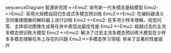 
sequenceDiagram
智源研究院->>Emu2: 发布新一代多模态基础模型
    Emu2->>Emu2: 采用大规模自回归生成式多模态预训练
    Emu2->>Emu2: 在编码器语义空间重建图像的解码器上进行训练
    Emu2->>Emu2: 在多项少样本理解、视觉问答、主体驱动图像生成等任务中表现出最佳性能
    Emu2->>Emu2: 超越过去的主流多模态预训练大模型
    Emu2->>Emu2: 解决了过去主流多模态预训练大模型在少样本多模态理解任务上存在的问题
    Emu2->>多模态学习领域: 带来了显著的性能提升
